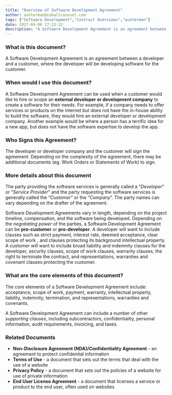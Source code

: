 ```yaml
---
title: "Overview of Software Development Agreement"
author: aunterman@cobaltcounsel.com
tags: ["Software Development","Contract Overviews","aunterman"]
date: 2017-04-06 17:23:12
description: "A Software Development Agreement is an agreement between a developer and a customer, where the developer will be developing software for the customer."
---
```




 

### What is this document?
A Software Development Agreement is an agreement between a developer and a customer, where the developer will be developing software for the customer.

 

### When would I use this document?
A Software Development Agreement can be used when a customer would like to hire or scope an **external developer or development company** to create a software for their needs. For example, if a company needs to offer services or products on the internet but does not have the in-house ability to build the software, they would hire an external developer or development company. Another example would be where a person has a terrific idea for a new app, but does not have the software expertise to develop the app.

 

### Who Signs this Agreement?
The developer or developer company and the customer will sign the agreement. Depending on the complexity of the agreement, there may be additional documents (eg. Work Orders or Statements of Work) to sign.

 

### More details about this document
The party providing the software services is generally called a “*Developer*” or “*Service Provider*” and the party requesting the software services is generally called the “*Customer*” or the “*Company*”. The party names can vary depending on the drafter of the agreement.

Software Development Agreements vary in length, depending on the project timeline, compensation, and the software being developed. Depending on the *negotiating power* of the parties, a Software Development Agreement can be **pro-customer** or **pro-developer**. A developer will want to include clauses such as strict payment, interest rate, deemed  acceptance, clear scope of work , and clauses protecting its background intellectual property. A customer will want to include broad liability and indemnity clauses for the developer, security clauses, scope of work clauses, warranty clauses, the right to terminate the contract, and representations, warranties and covenant clauses protecting the customer.

 

### What are the core elements of this document?
The core elements of a Software Development Agreement include: acceptance, scope of work, payment, warranty, intellectual property, liability, indemnity, termination, and representations, warranties and covenants.

A Software Development Agreement can include a number of other *supporting clauses*, including subcontractors, confidentiality, personal information, audit requirements, invoicing, and taxes.

 

### Related Documents
- **Non-Disclosure Agreement (NDA)/Confidentiality Agreement** - an agreement to protect confidential information 
- **Terms of Use** - a document that sets out the terms that deal with the use of a website
- **Privacy Policy** - a document that sets out the policies of a website for use of private information
- **End User License Agreement** - a document that licenses a service or product to the end user, often used on websites
